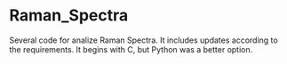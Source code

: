 # Raman_Spectra
Several code for analize Raman Spectra. It includes updates according to the requirements. It begins with C, but Python was a better option.

